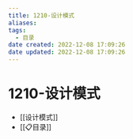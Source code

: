 ```yaml
---
title: 1210-设计模式
aliases:
tags:
  - 目录
date created: 2022-12-08 17:09:26
date updated: 2022-12-08 17:09:26
---
```


# 1210-设计模式

- [[设计模式]]
- [[📋目录]]
